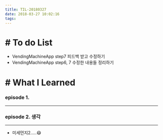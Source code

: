 ```yaml
---
title: TIL-20180327
date: 2018-03-27 10:02:16
tags: 
---
```


# # To do List

- VendingMachineApp step7 피드백 받고 수정하기
- VendingMachineApp step6, 7 수정한 내용들 정리하기

# # What I Learned

### episode 1. 

---



### episode 2. 생각

---

- 미세먼지2.....😷